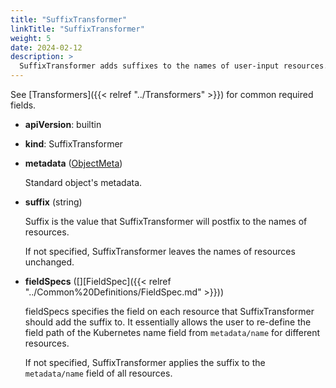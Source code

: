 ```yaml
---
title: "SuffixTransformer"
linkTitle: "SuffixTransformer"
weight: 5
date: 2024-02-12
description: >
  SuffixTransformer adds suffixes to the names of user-input resources.
---
```


See [Transformers]({{< relref "../Transformers" >}}) for common required fields.

* **apiVersion**: builtin
* **kind**: SuffixTransformer
* **metadata** ([ObjectMeta](https://kubernetes.io/docs/reference/kubernetes-api/common-definitions/object-meta/#ObjectMeta))

  Standard object's metadata.

* **suffix** (string)

  Suffix is the value that SuffixTransformer will postfix to the names of resources.

  If not specified, SuffixTransformer leaves the names of resources unchanged.

* **fieldSpecs** (\[\][FieldSpec]({{< relref "../Common%20Definitions/FieldSpec.md" >}}))

  fieldSpecs specifies the field on each resource that SuffixTransformer should add the suffix to.
  It essentially allows the user to re-define the field path of the Kubernetes name field from `metadata/name` for different resources.

  If not specified, SuffixTransformer applies the suffix to the `metadata/name` field of all resources.
